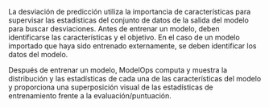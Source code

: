 La desviación de predicción utiliza la importancia de características para supervisar las estadísticas del conjunto de datos de la salida del modelo para buscar desviaciones. Antes de entrenar un modelo, deben identificarse las características y el objetivo. En el caso de un modelo importado que haya sido entrenado externamente, se deben identificar los datos del modelo.

Después de entrenar un modelo, ModelOps computa y muestra la distribución y las estadísticas de cada una de las características del modelo y proporciona una superposición visual de las estadísticas de entrenamiento frente a la evaluación/puntuación.

